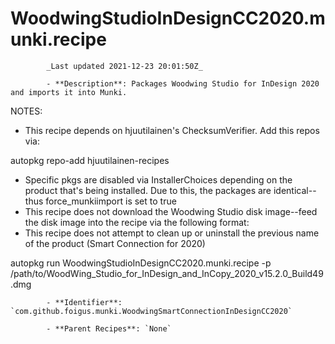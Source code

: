# WoodwingStudioInDesignCC2020.munki.recipe

            _Last updated 2021-12-23 20:01:50Z_

            - **Description**: Packages Woodwing Studio for InDesign 2020 and imports it into Munki.

NOTES:
- This recipe depends on hjuutilainen's ChecksumVerifier.  Add this repos via:

autopkg repo-add hjuutilainen-recipes

- Specific pkgs are disabled via InstallerChoices depending on the product that's being installed.  Due to this, the packages are identical--thus force_munkiimport is set to true
- This recipe does not download the Woodwing Studio disk image--feed the disk image into the recipe via the following format:
- This recipe does not attempt to clean up or uninstall the previous name of the product (Smart Connection for 2020)

autopkg run WoodwingStudioInDesignCC2020.munki.recipe -p /path/to/WoodWing_Studio_for_InDesign_and_InCopy_2020_v15.2.0_Build49.dmg

            - **Identifier**: `com.github.foigus.munki.WoodwingSmartConnectionInDesignCC2020`

            - **Parent Recipes**: `None`
